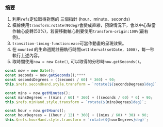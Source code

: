 ### 摘要

1. 利用`refs`定位取得對應的 三個指針 (hour、minute、seconds)
2. 橫線使用`transform:rotate(90deg)`會變成直線，預設情況下，會以中心點當作軸心旋轉(50%)，若要移動軸心則要使用`transform-origin:100%`(最右側)。
3. `transition-timing-function:ease`可當作動畫的呈現效果。
4. 在 `mounted` 的生命週期註冊執行時間`setInterval(setDate, 1000)`，每一秒執行上述內容。
5. 取時間使用`now = new Date()`, 可以取得的分秒時`now.getSeconds()`。

```javascript
const now = new Date();
const seconds = now.getSeconds();****
const secondsDegrees = ((seconds / 60) * 360) + 90;
this.$refs.secondHand.style.transform = `rotate(${secondsDegrees}deg)`;

const mins = now.getMinutes();
const minsDegrees = ((mins / 60) * 360) + ((seconds / 60) * 6) + 90;
this.$refs.minHand.style.transform = `rotate(${minsDegrees}deg)`;

const hour = now.getHours();
const hourDegrees = ((hour / 12) * 360) + ((mins / 60) * 30) + 90;
this.$refs.hourHand.style.transform = `rotate(${hourDegrees}deg)`;
```